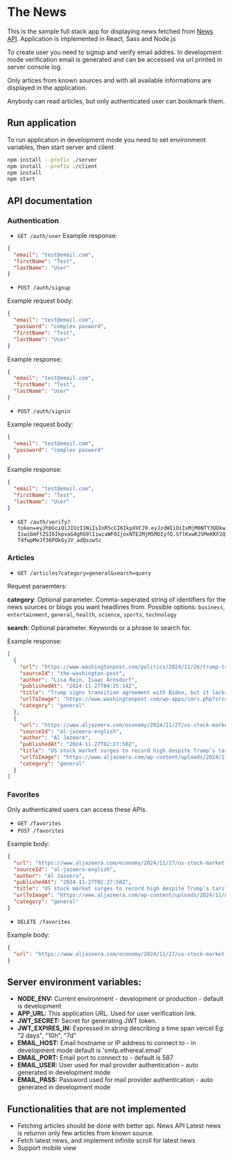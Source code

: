 # The News

This is the sample full stack app for displaying news fetched from [News API](https://newsapi.org/docs/endpoints/top-headlines). Application is implemented in React, Sass and Node.js

To create user you need to signup and verify email addres. In development mode verification email is generated and can be accessed via url printed in server console log.

Only artices from known sources and with all available informations are displayed in the application.

Anybody can read articles, but only authenticated user can bookmark them.

## Run application

To run application in development mode you need to set environment variables, then start server and client

```bash
npm install --prefix ./server
npm install --prefix ./client
npm install
npm start
```

## API documentation

### Authentication

- `GET /auth/user`
Example response:

```json
{
  "email": "test@email.com",
  "firstName": "Test",
  "lastName": "User"
}
```

- `POST /auth/signup`

Example request body:

```json
{
  "email": "test@email.com",
  "password": "complex pasword",
  "firstName": "Test",
  "lastName": "User"
}
```

Example response:

```json
{
  "email": "test@email.com",
  "firstName": "Test",
  "lastName": "User"
}
```

- `POST /auth/signin`

Example request body:

```json
{
  "email": "test@email.com",
  "password": "complex pasword"
}
```

Example response:

```json
{
  "email": "test@email.com",
  "firstName": "Test",
  "lastName": "User"
}
```

- `GET /auth/verify?token=eyJhbGciOiJIUzI1NiIsInR5cCI6IkpXVCJ9.eyJzdWIiOiIxMjM0NTY3ODkwIiwibmFtZSI6IkpvaG4gRG9lIiwiaWF0IjoxNTE2MjM5MDIyfQ.SflKxwRJSMeKKF2QT4fwpMeJf36POk6yJV_adQssw5c`

### Articles

- `GET /articles?category=general&search=query`

Request paraemters:

**category**: Optional parameter. Comma-seperated string of identifiers for the news sources or blogs you want headlines from. Possible options: `business`, `entertainment`, `general`, `health`, `science`, `sports`, `technology`

**search**: Optional parameter. Keywords or a phrase to search for.

Example response:

```json
[
  {
    "url": "https://www.washingtonpost.com/politics/2024/11/26/trump-transition-agreement-ethics-pledge-security-clearances/",
    "sourceId": "the-washington-post",
    "author": "Lisa Rein, Isaac Arnsdorf",
    "publishedAt": "2024-11-27T04:25:14Z",
    "title": "Trump signs transition agreement with Biden, but it lacks key guardrails - The Washington Post",
    "urlToImage": "https://www.washingtonpost.com/wp-apps/imrs.php?src=https://arc-anglerfish-washpost-prod-washpost.s3.amazonaws.com/public/HSXNYXTXE2OCNQU4JALWZB3BDQ_size-normalized.jpg&w=1440",
    "category": "general"
  },
  {
    "url": "https://www.aljazeera.com/economy/2024/11/27/us-stock-market-surges-to-record-high-despite-trumps-tariff-threats",
    "sourceId": "al-jazeera-english",
    "author": "Al Jazeera",
    "publishedAt": "2024-11-27T02:27:50Z",
    "title": "US stock market surges to record high despite Trump’s tariff threats - Al Jazeera English",
    "urlToImage": "https://www.aljazeera.com/wp-content/uploads/2024/11/AP24331473820936-1732670768.jpg?resize=1920%2C1440",
    "category": "general"
  }
]
```

### Favorites

Only authenticated users can access these APIs.

- `GET /favorites`
- `POST /favorites`

Example body:

```json
{
  "url": "https://www.aljazeera.com/economy/2024/11/27/us-stock-market-surges-to-record-high-despite-trumps-tariff-threats",
  "sourceId": "al-jazeera-english",
  "author": "Al Jazeera",
  "publishedAt": "2024-11-27T02:27:50Z",
  "title": "US stock market surges to record high despite Trump’s tariff threats - Al Jazeera English",
  "urlToImage": "https://www.aljazeera.com/wp-content/uploads/2024/11/AP24331473820936-1732670768.jpg?resize=1920%2C1440",
  "category": "general"
}
```

- `DELETE /favorites`

Example body:

```json
{
  "url": "https://www.aljazeera.com/economy/2024/11/27/us-stock-market-surges-to-record-high-despite-trumps-tariff-threats"
}
```

## Server environment variables:

- **NODE_ENV:** Current environment - development or production - default is development
- **APP_URL:** This application URL. Used for user verification link.
- **JWT_SECRET:** Secret for generating JWT token.
- **JWT_EXPIRES_IN:** Expressed in string describing a time span vercel Eg: "2 days", "10h", "7d"
- **EMAIL_HOST:** Email hostname or IP address to connect to - in development mode default is 'smtp.ethereal.email'
- **EMAIL_PORT:** Email port to connect to - default is 587
- **EMAIL_USER:** User used for mail provider authentication - auto generated in development mode
- **EMAIL_PASS:** Password used for mail provider authentication - auto generated in development mode

## Functionalities that are not implemented

- Fetching articles should be done with better api. News API Latest news is returnin only few articles from known source.
- Fetch latest news, and implement infinite scroll for latest news
- Support mobile view
